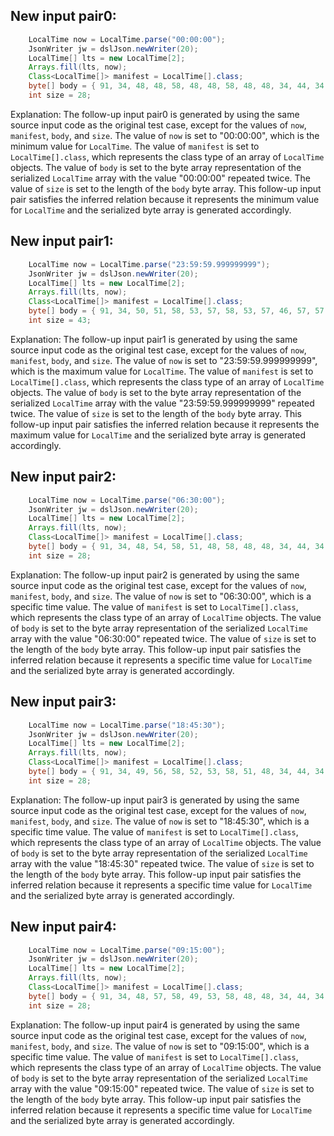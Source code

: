 ## New input pair0:
```java
    LocalTime now = LocalTime.parse("00:00:00");
    JsonWriter jw = dslJson.newWriter(20);
    LocalTime[] lts = new LocalTime[2];
    Arrays.fill(lts, now);
    Class<LocalTime[]> manifest = LocalTime[].class;
    byte[] body = { 91, 34, 48, 48, 58, 48, 48, 58, 48, 48, 34, 44, 34, 48, 48, 58, 48, 48, 58, 48, 48, 34, 93, 0, 0, 0, 0, 0, 0, 0, 0, 0 };
    int size = 28;
```
Explanation: The follow-up input pair0 is generated by using the same source input code as the original test case, except for the values of `now`, `manifest`, `body`, and `size`. The value of `now` is set to "00:00:00", which is the minimum value for `LocalTime`. The value of `manifest` is set to `LocalTime[].class`, which represents the class type of an array of `LocalTime` objects. The value of `body` is set to the byte array representation of the serialized `LocalTime` array with the value "00:00:00" repeated twice. The value of `size` is set to the length of the `body` byte array. This follow-up input pair satisfies the inferred relation because it represents the minimum value for `LocalTime` and the serialized byte array is generated accordingly.

## New input pair1:
```java
    LocalTime now = LocalTime.parse("23:59:59.999999999");
    JsonWriter jw = dslJson.newWriter(20);
    LocalTime[] lts = new LocalTime[2];
    Arrays.fill(lts, now);
    Class<LocalTime[]> manifest = LocalTime[].class;
    byte[] body = { 91, 34, 50, 51, 58, 53, 57, 58, 53, 57, 46, 57, 57, 57, 57, 57, 57, 57, 57, 57, 34, 44, 34, 50, 51, 58, 53, 57, 58, 53, 57, 46, 57, 57, 57, 57, 57, 57, 57, 57, 57, 34, 93, 0, 0, 0, 0, 0, 0, 0, 0, 0 };
    int size = 43;
```
Explanation: The follow-up input pair1 is generated by using the same source input code as the original test case, except for the values of `now`, `manifest`, `body`, and `size`. The value of `now` is set to "23:59:59.999999999", which is the maximum value for `LocalTime`. The value of `manifest` is set to `LocalTime[].class`, which represents the class type of an array of `LocalTime` objects. The value of `body` is set to the byte array representation of the serialized `LocalTime` array with the value "23:59:59.999999999" repeated twice. The value of `size` is set to the length of the `body` byte array. This follow-up input pair satisfies the inferred relation because it represents the maximum value for `LocalTime` and the serialized byte array is generated accordingly.

## New input pair2:
```java
    LocalTime now = LocalTime.parse("06:30:00");
    JsonWriter jw = dslJson.newWriter(20);
    LocalTime[] lts = new LocalTime[2];
    Arrays.fill(lts, now);
    Class<LocalTime[]> manifest = LocalTime[].class;
    byte[] body = { 91, 34, 48, 54, 58, 51, 48, 58, 48, 48, 34, 44, 34, 48, 54, 58, 51, 48, 58, 48, 48, 34, 93, 0, 0, 0, 0, 0, 0, 0, 0, 0 };
    int size = 28;
```
Explanation: The follow-up input pair2 is generated by using the same source input code as the original test case, except for the values of `now`, `manifest`, `body`, and `size`. The value of `now` is set to "06:30:00", which is a specific time value. The value of `manifest` is set to `LocalTime[].class`, which represents the class type of an array of `LocalTime` objects. The value of `body` is set to the byte array representation of the serialized `LocalTime` array with the value "06:30:00" repeated twice. The value of `size` is set to the length of the `body` byte array. This follow-up input pair satisfies the inferred relation because it represents a specific time value for `LocalTime` and the serialized byte array is generated accordingly.

## New input pair3:
```java
    LocalTime now = LocalTime.parse("18:45:30");
    JsonWriter jw = dslJson.newWriter(20);
    LocalTime[] lts = new LocalTime[2];
    Arrays.fill(lts, now);
    Class<LocalTime[]> manifest = LocalTime[].class;
    byte[] body = { 91, 34, 49, 56, 58, 52, 53, 58, 51, 48, 34, 44, 34, 49, 56, 58, 52, 53, 58, 51, 48, 34, 93, 0, 0, 0, 0, 0, 0, 0, 0, 0 };
    int size = 28;
```
Explanation: The follow-up input pair3 is generated by using the same source input code as the original test case, except for the values of `now`, `manifest`, `body`, and `size`. The value of `now` is set to "18:45:30", which is a specific time value. The value of `manifest` is set to `LocalTime[].class`, which represents the class type of an array of `LocalTime` objects. The value of `body` is set to the byte array representation of the serialized `LocalTime` array with the value "18:45:30" repeated twice. The value of `size` is set to the length of the `body` byte array. This follow-up input pair satisfies the inferred relation because it represents a specific time value for `LocalTime` and the serialized byte array is generated accordingly.

## New input pair4:
```java
    LocalTime now = LocalTime.parse("09:15:00");
    JsonWriter jw = dslJson.newWriter(20);
    LocalTime[] lts = new LocalTime[2];
    Arrays.fill(lts, now);
    Class<LocalTime[]> manifest = LocalTime[].class;
    byte[] body = { 91, 34, 48, 57, 58, 49, 53, 58, 48, 48, 34, 44, 34, 48, 57, 58, 49, 53, 58, 48, 48, 34, 93, 0, 0, 0, 0, 0, 0, 0, 0, 0 };
    int size = 28;
```
Explanation: The follow-up input pair4 is generated by using the same source input code as the original test case, except for the values of `now`, `manifest`, `body`, and `size`. The value of `now` is set to "09:15:00", which is a specific time value. The value of `manifest` is set to `LocalTime[].class`, which represents the class type of an array of `LocalTime` objects. The value of `body` is set to the byte array representation of the serialized `LocalTime` array with the value "09:15:00" repeated twice. The value of `size` is set to the length of the `body` byte array. This follow-up input pair satisfies the inferred relation because it represents a specific time value for `LocalTime` and the serialized byte array is generated accordingly.